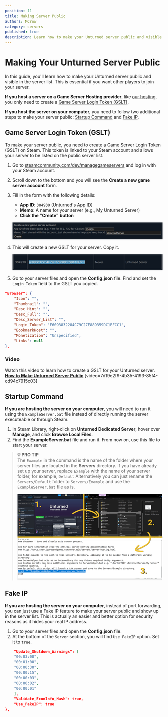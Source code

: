 ```yaml
---
position: 11
title: Making Server Public
authors: MCrow
category: servers
published: true
description: Learn how to make your Unturned server public and visible in the server list. This guide covers creating a Game Server Login Token (GSLT), setting up a startup command, and using a fake IP to make your server public.
---
```


# Making Your Unturned Server Public
In this guide, you'll learn how to make your Unturned server public and visible in the server list. This is essential if you want other players to join your server.

**If you host a server on a Game Server Hosting provider**, like [our hosting](/hosting), you only need to create a [Game Server Login Token (GSLT)](#game-server-login-token-gslt).

**If you host the server on your computer**, you need to follow two additional steps to make your server public: [Startup Command](#startup-command) and [Fake IP](#fake-ip).

## Game Server Login Token (GSLT)
To make your server public, you need to create a Game Server Login Token (GSLT) on Steam. This token is linked to your Steam account and allows your server to be listed on the public server list.

1. Go to [steamcommunity.com/dev/managegameservers](https://steamcommunity.com/dev/managegameservers) and log in with your Steam account. 
2. Scroll down to the bottom and you will see the **Create a new game server account** form.
3. Fill in the form with the following details:
   - **App ID**: `304930` (Unturned's App ID)
   - **Memo**: A name for your server (e.g., My Unturned Server)
   - **Click the "Create" button**
   
    ![gslt form](assets/gslt_form.png)

4. This will create a new GSLT for your server. Copy it.  

    ![gslt created](assets/gslt_created.png)

5. Go to your server files and open the **Config.json** file. Find and set the `Login_Token` field to the GSLT you copied.
```json
"Browser": {
    "Icon": "",
    "Thumbnail": "",
    "Desc_Hint": "",
    "Desc_Full": "",
    "Desc_Server_List": "",
    "Login_Token": "F6093832284C79C27E889359DC1BFCC1",
    "BookmarkHost": "",
    "Monetization": "Unspecified",
    "Links": null
},
```

### Video
Watch this video to learn how to create a GSLT for your Unturned server.
**[How to Make Unturned Server Public](https://www.youtube.com/watch?v=ck--2zWlrlw)**
[video=7d19e2f9-4b35-4193-85f4-cd94c7915c03]

## Startup Command
**If you are hosting the server on your computer**, you will need to run it using the `ExampleServer.bat` file instead of directly running the server executeable or through Steam.

1. In Steam Library, right-click on **Unturned Dedicated Server**, hover over **Manage**, and click **Browse Local Files**.
2. Find the **ExampleServer.bat** file and run it. From now on, use this file to start your server.

> **💡 PRO TIP**  
> The `Example` in the command is the name of the folder where your server files are located in the **Servers** directory. If you have already set up your server, replace `Example` with the name of your server folder, for example, `Default` Alternatively you can just rename the `Servers/Default` folder to `Servers/Example` and use the `ExampleServer.bat` file as is.  
> 
> ![Startup command](assets/startup_command.png)


## Fake IP
**If you are hosting the server on your computer**, instead of port forwarding, you can just use a Fake IP feature to make your server public and show up in the server list. This is actually an easier and better option for security reasons as it hides your real IP address.

1. Go to your server files and open the **Config.json** file.
2. At the bottom of the `Server` section, you will find `Use_FakeIP` option. Set it to `true`.

```json
    "Update_Shutdown_Warnings": [
    "00:03:00",
    "00:01:00",
    "00:00:30",
    "00:00:15",
    "00:00:03",
    "00:00:02",
    "00:00:01"
    ],
    "Validate_EconInfo_Hash": true,
    "Use_FakeIP": true
},
```